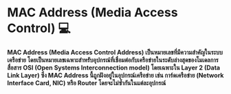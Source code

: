 # MAC Address (Media Access Control) 💻

#### MAC Address (Media Access Control Address) เป็นหมายเลขที่มีความสำคัญในระบบเครือข่าย โดยเป็นหมายเลขเฉพาะสำหรับอุปกรณ์ที่เชื่อมต่อกับเครือข่ายในระดับล่างสุดของโมเดลการสื่อสาร OSI (Open Systems Interconnection model) โดยเฉพาะใน Layer 2 (Data Link Layer) ซึ่ง MAC Address นี้ถูกฝังอยู่ในอุปกรณ์เครือข่าย เช่น การ์ดเครือข่าย (Network Interface Card, NIC) หรือ Router โดยจะไม่ซ้ำกันในแต่ละอุปกรณ์
